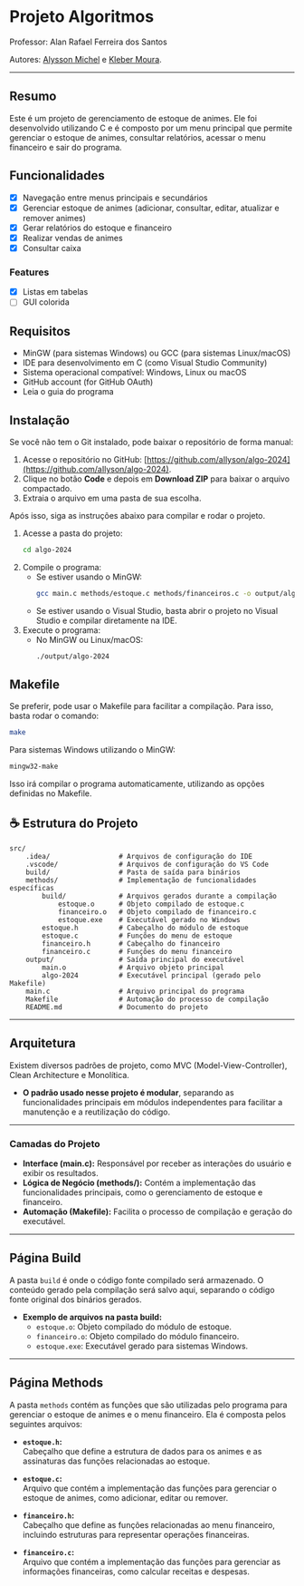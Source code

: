 ﻿# Projeto Algoritmos

Professor: Alan Rafael Ferreira dos Santos

Autores: [Alysson Michel](https://github.com/aIlyson) e [Kleber Moura](https://github.com/Kleber232).

---

## Resumo

Este é um projeto de gerenciamento de estoque de animes. Ele foi desenvolvido utilizando C e é composto por um menu principal que permite gerenciar o estoque de animes, consultar relatórios, acessar o menu financeiro e sair do programa.

## Funcionalidades

- [x] Navegação entre menus principais e secundários
- [x] Gerenciar estoque de animes (adicionar, consultar, editar, atualizar e remover animes)
- [x] Gerar relatórios do estoque e financeiro
- [x] Realizar vendas de animes
- [x] Consultar caixa

### Features

- [x] Listas em tabelas
- [ ] GUI colorida

## Requisitos

- MinGW (para sistemas Windows) ou GCC (para sistemas Linux/macOS)
- IDE para desenvolvimento em C (como Visual Studio Community)
- Sistema operacional compatível: Windows, Linux ou macOS
- GitHub account (for GitHub OAuth)
- Leia o guia do programa

## Instalação

Se você não tem o Git instalado, pode baixar o repositório de forma manual:

1. Acesse o repositório no GitHub: [https://github.com/aIlyson/algo-2024](https://github.com/aIlyson/algo-2024).
2. Clique no botão **Code** e depois em **Download ZIP** para baixar o arquivo compactado.
3. Extraia o arquivo em uma pasta de sua escolha.

Após isso, siga as instruções abaixo para compilar e rodar o projeto.

1. Acesse a pasta do projeto:
   ```bash
   cd algo-2024
   ```
2. Compile o programa:
   - Se estiver usando o MinGW:
     ```bash
     gcc main.c methods/estoque.c methods/financeiros.c -o output/algo-2024
     ```
   - Se estiver usando o Visual Studio, basta abrir o projeto no Visual Studio e compilar diretamente na IDE.
3. Execute o programa:
   - No MinGW ou Linux/macOS:
     ```bash
     ./output/algo-2024
     ```

## Makefile

Se preferir, pode usar o Makefile para facilitar a compilação. Para isso, basta rodar o comando:

```bash
make
```

Para sistemas Windows utilizando o MinGW:

```bash
mingw32-make
```

Isso irá compilar o programa automaticamente, utilizando as opções definidas no Makefile.

## ☕ Estrutura do Projeto

```
src/
    .idea/                 # Arquivos de configuração do IDE
    .vscode/               # Arquivos de configuração do VS Code
    build/                 # Pasta de saída para binários
    methods/               # Implementação de funcionalidades específicas
        build/             # Arquivos gerados durante a compilação
            estoque.o      # Objeto compilado de estoque.c
            financeiro.o   # Objeto compilado de financeiro.c
            estoque.exe    # Executável gerado no Windows
        estoque.h          # Cabeçalho do módulo de estoque
        estoque.c          # Funções do menu de estoque
        financeiro.h       # Cabeçalho do financeiro
        financeiro.c       # Funções do menu financeiro
    output/                # Saída principal do executável
        main.o             # Arquivo objeto principal
        algo-2024          # Executável principal (gerado pelo Makefile)
    main.c                 # Arquivo principal do programa
    Makefile               # Automação do processo de compilação
    README.md              # Documento do projeto
```

---

## Arquitetura

Existem diversos padrões de projeto, como MVC (Model-View-Controller), Clean Architecture e Monolítica.

- **O padrão usado nesse projeto é modular**, separando as funcionalidades principais em módulos independentes para facilitar a manutenção e a reutilização do código.

---

### Camadas do Projeto

- **Interface (main.c):** Responsável por receber as interações do usuário e exibir os resultados.
- **Lógica de Negócio (methods/):** Contém a implementação das funcionalidades principais, como o gerenciamento de estoque e financeiro.
- **Automação (Makefile):** Facilita o processo de compilação e geração do executável.

---

## Página Build

A pasta `build` é onde o código fonte compilado será armazenado. O conteúdo gerado pela compilação será salvo aqui, separando o código fonte original dos binários gerados.

- **Exemplo de arquivos na pasta build:**
  - `estoque.o`: Objeto compilado do módulo de estoque.
  - `financeiro.o`: Objeto compilado do módulo financeiro.
  - `estoque.exe`: Executável gerado para sistemas Windows.

---

## Página Methods

A pasta `methods` contém as funções que são utilizadas pelo programa para gerenciar o estoque de animes e o menu financeiro. Ela é composta pelos seguintes arquivos:

- **`estoque.h`:**  
  Cabeçalho que define a estrutura de dados para os animes e as assinaturas das funções relacionadas ao estoque.

- **`estoque.c`:**  
  Arquivo que contém a implementação das funções para gerenciar o estoque de animes, como adicionar, editar ou remover.

- **`financeiro.h`:**  
  Cabeçalho que define as funções relacionadas ao menu financeiro, incluindo estruturas para representar operações financeiras.

- **`financeiro.c`:**  
  Arquivo que contém a implementação das funções para gerenciar as informações financeiras, como calcular receitas e despesas.
